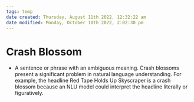 ```yaml
---
tags: temp
date created: Thursday, August 11th 2022, 12:32:22 am
date modified: Monday, October 10th 2022, 2:02:30 pm
---
```


# Crash Blossom
- A sentence or phrase with an ambiguous meaning. Crash blossoms present a significant problem in natural language understanding. For example, the headline Red Tape Holds Up Skyscraper is a crash blossom because an NLU model could interpret the headline literally or figuratively.

